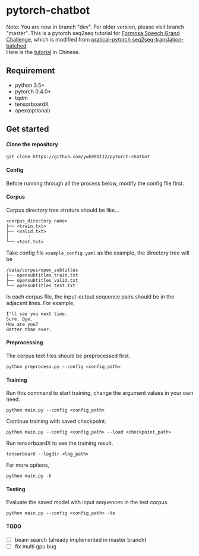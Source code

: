 # pytorch-chatbot
Note: You are now in branch "dev". For older version, please visit branch
"master".
This is a pytorch seq2seq tutorial for [Formosa Speech Grand Challenge](https://fgc.stpi.narl.org.tw/activity/techai), which is modified from [pratical-pytorch seq2seq-translation-batched](https://github.com/spro/practical-pytorch/blob/master/seq2seq-translation/seq2seq-translation-batched.ipynb).  
Here is the [tutorial](https://fgc.stpi.narl.org.tw/activity/videoDetail/4b1141305df38a7c015e194f22f8015b) in Chinese.

## Requirement
* python 3.5+
* pytorch 0.4.0+
* tqdm
* tensorboardX
* apex(optional)

## Get started
#### Clone the repository
```
git clone https://github.com/ywk991112/pytorch-chatbot
```

#### Config
Before running through all the process below, modify the config file first.

#### Corpus
Corpus directory tree struture should be like...
```
<corpus_directory name>
├── <train.txt>
├── <valid.txt>
|       ⋮
└── <test.txt>
```

Take config file `example_config.yaml` as the example, the directory tree will be
```
/data/corpus/open_subtitles
├── opensubtitles_train.txt
├── opensubtitles_valid.txt
└── opensubtitles_test.txt
```

In each corpus file, the input-output sequence pairs should be in the adjacent lines. For example, 
```
I'll see you next time.
Sure. Bye.
How are you?
Better than ever.
```

#### Preprocessing
The corpus text files should be preprocessed first.
```
python preprocess.py --config <config_path>
```

#### Training
Run this command to start training, change the argument values in your own need.
```
python main.py --config <config_path>
```
Continue training with saved checkpoint.
```
python main.py --config <config_path> --load <checkpoint_path>
```
Run tensorboardX to see the training result.
```
tensorboard --logdir <log_path>
```
For more options,
```
python main.py -h
```

#### Testing
Evaluate the saved model with input sequences in the test corpus.
```
python main.py --config <config_path> -te
```

#### TODO
- [ ] beam search (already implemented in master branch)
- [ ] fix multi gpu bug
